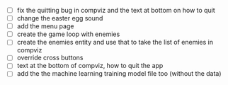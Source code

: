 - [ ] fix the quitting bug in compviz and the text at bottom on how to quit
- [ ] change the easter egg sound
- [ ] add the menu page
- [ ] create the game loop with enemies
- [ ] create the enemies entity and use that to take the list of enemies in compviz
- [ ] override cross buttons
- [ ] text at the bottom of compviz, how to quit the app
- [ ] add the the machine learning training model file too (without the data)